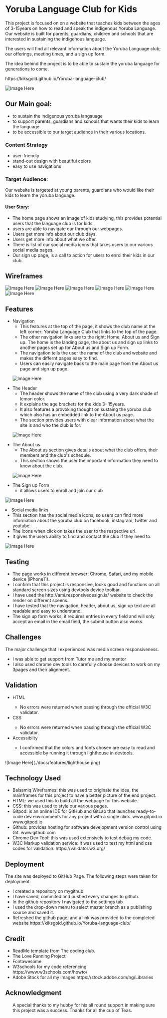 # Yoruba Language Club for Kids

This project is focused on on a website that teaches kids between the ages of 3-15years on how to read and speak the indigenous Yoruba Language. Our website is built for parents, guardians, children and schools that are interested in sustaining the indigenous language.

<p> The users will find all relevant information about the Yoruba Language club; our offerings, meeting times, and a sign up form. </p>
<p> The idea behind the project is to be able to sustain the yoruba language for generations to come. </p>
https://kiksgold.github.io/Yoruba-language-club/

![Image Here](./docs/features/amiresponsive.png)

## Our Main goal:
<ul>
<li> to sustain the indigenous yoruba langauage
<li> to support parents, guardians and schools that wants their kids to learn the language.
<li> to be accessible to our target audience in their various locations.
</ul>

### Content Strategy
<ul>
<li> user-friendly
<li> stand-out design with beautiful colors
<li> easy to use navigations
</ul>

### Target Audience:
Our website is targeted at young parents, guardians who would like their kids to learn the yoruba language.

#### User Story:
<ul>
<li> The home page shows an image of kids studying, this provides potential users that the language club is for kids. </li>
<li> users are able to navigate our through our webpages. </li>
<li> Users get more info about our club days. </li>
<li> Users get more info about what we offer. </li>
<li> There is list of our social media icons that takes users to our various social media pages. </li>
<li> Our sign up page, is a call to action for users to enrol their kids in our club. </li>
</ul>

## Wireframes
![Image Here](./docs/wireframes/homepage.png)
![Image Here](./docs/wireframes/aboutus.png)
![Image Here](./docs/wireframes/signup.png)
![Image Here](./docs/wireframes/mobile_home.png)
![Image Here](./docs/wireframes/mobile_aboutus.png)
![Image Here](./docs/wireframes/mobile_signup.png)

## Features
<ul>
<li> Navigation
    <ul>
    <li> This features at the top of the page, it shows the club name at the left corner: Yoruba Language Club that links to the top of the page.
    <li> The other navigation links are to the right: Home, About us and Sign up. The home is the landing page, the about us and sign up links to another pages set up for About us and Sign up Form.
    <li> The navigation tells the user the name of the club and website and makes the differnt pages easy to find.
    <li> Users can easily navigate back to the main page from the About us page and sign up page.
    </ul> 

![Image Here](./docs/features/navigation.png)

<li> The Header
    <ul>
    <li> The header shows the name of the club using a very dark shade of lemon color.
    <li> It explains the age brackets for the kids 3- 15years.
    <li> It also features a provoking thought on sustaing the yoruba club which also has an embedded link to the About us page.
    <li> The section provides users with clear information about what the site is and who the club is for.
    </ul>

![Image Here](./docs/features/header.png)

<li> The About us
    <ul> 
    <li> The About us section gives details about what the club offers, their members and the club's schedule.
    <li> This section shows the user the important information they need to know about the club.
    </ul>

![Image Here](./docs/features/aboutusinfo.png)    

<li> The Sign up Form
    <ul>
    <li> it allows users to enroll and join our club
    </ul>
</ul>

![Image Here](./docs/features/signupform.png)

<li> Social media links
    <ul> 
    <li> This section has the social media icons, so users can find more information about the yoruba club on facebook, instagram, twitter and youtube.
    <li> The icons when click on takes the user to the respective url.
    <li> It gives the users ability to find and contact the club if they need to.
    </ul>

![Image Here](./docs/features/socialnetworks.png)

## Testing
<ul>
<li> The page works in different browser; Chrome, Safari, and my mobile device (iPhone11). </li>
<li> I confirm that this project is responsive, looks good and functions on all standard screen sizes using devtools device toolbar. </li>
<li> I have used the http://ami.responsivedesign.is/ website to check the render on different sceens. </li>
<li> I have tested that the navigation, header, about us, sign up text are all readable and easy to understand. </li>
<li> The sign up form works, it requires entries in every field and will only accept an email in the email field, the submit button also works. </li>
</ul>

## Challenges
The major challenge that I experienced was media screen responsiveness.
<ul>
<li> I was able to get support from Tutor me and my mentor </li>
<li> I also used chrome dev tools to carefully choose devices to work on my 3pages and their alignment. </li>
</ul>

## Validation
<ul>
<li>HTML </li>
<ul>
<li> No errors were returned when passing through the official W3C validator. </li>
</ul>
<li>CSS </li>
<ul>
<li> No errors were returned when passing through the official W3C validator. </li>
</ul>
<li>Accessibilty</li>
<ul>
<li> I confirmed that the colors and fonts chosen are easy to read and accessible by running it through lighthouse in devtools. </li>
</ul>
</ul>
![Image Here](./docs/features/lighthouse.png) 


## Technology Used
<ul>
<li> Balsamiq Wireframes: this was used to originate the idea, the mainframes for this project to have a better picture of the end project.</li>
<li> HTML: we used this to build all the webpage for this website. </li>
<li> CSS: this was used to style our various pages. </li>
<li> Gitpod: is an online IDE for GitHub and GitLab that launches ready-to-code dev environments for any project with a single click. www.gitpod.io www.gitpod.io </li>
<li> Github: provides hosting for software development version control using Git. www.github.com </li>
<li> Chrome Dev Tool: this was used extensively to test debug my code. </li>
<li> W3C Markup validation service: it was used to test my html and css codes for validation. https://validator.w3.org/ </li>
</ul>

## Deployment
The site was deployed to GitHub Page. The following steps were taken for deployment:
<ul>
<li> I created a repository on mygithub </li>
<li> I have saved, commited and pushed every changes to github.</li>
<li>In the github repository I navigated to the settings tab </li> 
<li> I used the drop-down menu to select master branch as a publishing source and saved it. </li>
<li> Refreshed the github page, and a link was provided to the completed website https://kiksgold.github.io/Yoruba-language-club/ </li>
</ul>

## Credit
<ul>
<li> ReadMe template from The coding club. </li>
<li> The Love Running Project</li>
<li> Fontawesome </li>
<li> W3schools for my code referencing https://www.w3schools.com/howto/ </li>
<li> Adobe Stock for all my images https://stock.adobe.com/ng/Libraries </li>
</ul>

## Acknowledgment 
<ul>
A special thanks to my hubby for his all round support in making sure this project was a success. Thanks for all the cup of Teas.





